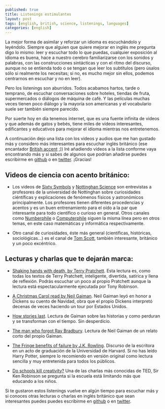 ```yaml
---
published: true
title: Listenings estimulantes
layout: post
tags: [english, british, science, listenings, languages]
categories: [english]
---
```

La mejor forma de asimilar y reforzar un idioma es escuchándolo y leyéndolo. Siempre que alguien que quiere mejorar en inglés me pregunta digo lo mismo: leer y escuchar todo lo que puedas, cualquier exposición al idioma es buena, hace a nuestro cerebro familiarizarse con los sonidos y palabras, con las construcciones sintácticas y con el ritmo del discurso, aunque no se entienda todo o se tengan que leer los subtítulos (pero úsalos sólo si realmente los necesitas; si no, es mucho mejor sin ellos, podemos centrarnos en escuchar y no en leer).

Pero los listenings son aburridos. Todos acabamos hartos, tarde o temprano, de escuchar conversaciones sobre hoteles, tiendas de fruta, supermercados o diálogos de máquina de café. Y las películas muchas veces tienen poco diálogo y la mayoría son americanas y el vocabulario suele ser también siempre parecido.

Por suerte hoy en día tenemos internet, que es una fuente infinita de videos y que además de gatos y bebés, tiene miles de vídeos interesantes, edificantes y educativos para mejorar el idioma mientras nos entretenemos. 

A continuación dejo una lista con los videos y audios que me han gustado más y considero más interesantes para escuchar inglés británico (ese encantador [British accent](https://www.youtube.com/watch?v=wEcbQrps0dQ) ;)) Iré añadiendo vídeos a la lista conforme vaya encontrando más y si sabes de algunos que podrían añadirse puedes escribirme en [github](https://github.com/juanmirod/juanmirod.github.io/blob/master/_posts/2016-02-02-listenings-estimulantes.markdown) o en [twitter](https://twitter.com/juanmirod). ¡Gracias!

## Videos de ciencia con acento británico:

- Los videos de [Sixty Symbols](https://www.youtube.com/user/sixtysymbols) y [Nottinghan Science](https://www.youtube.com/user/nottinghamscience) son entrevistas a profesores de la universidad de Nottinghan sobre curiosidades ciéntíficas y explicaciones de fenómenos físicos y astronómicos principalmente. Los profesores tienen diferentes procedencias y acentos y es un buen entrenamiento para el oído a la par que interesante para todo científico o curioso en general. Otros canales como [Numberphile](https://www.youtube.com/user/numberphile) o [Computerphile](https://www.youtube.com/user/Computerphile) siguen la misma línea pero en otros temas, en este caso matemáticas y informática respectivamente.

- Otro canal de curiosidades, éste más general (científicas, históricas, sociológicas...) es el canal de [Tom Scott](https://www.youtube.com/channel/UCBa659QWEk1AI4Tg--mrJ2A), también interesante, británico y un poco excéntrico.

## Lecturas y charlas que te dejarán marca:

- [Shaking hands with death, by Terry Pratchett](https://youtu.be/90b1MBwnEHM). Esta lectura es, como todas los textos de Terry Pratchett, inteligente, divertida, satírica y llena de reflexión. Podrás escuchar un poco al propio Pratchett aunque la lectura está espectacularmente ejecutada por Tony Robinson.

- [A Christmas Carol read by Neil Gaiman](https://soundcloud.com/nypl/neil-gaiman-reads-a-christmas-carol). Neil Gaiman leyó en honor a Dickens su cuento de Navidad, obra que el propio Dickens interpretó decenas de veces haciendo un tour por Estados Unidos.

- [How stories last](https://soundcloud.com/brainpicker/neil-gaiman-how-stories-last). Lectura de Gaiman sobre las historias y como perduran y se transforman con el tiempo. Sin desperdicio.

- [The man who forgot Ray Bradbury](https://soundcloud.com/neilgaiman/the-man-who-forgot-ray-bradbury). Lectura de Neil Gaiman de un relato corto del propio Gaiman.

- [The Fringe benefits of failure by J.K. Rowling](http://www.ted.com/talks/jk_rowling_the_fringe_benefits_of_failure). Discurso de la escritora en un acto de graduación de la Universidad de Harvard. Si no has leído Harry Potter, siempre lo recomiendo en versión original como lectura sencilla y muy entretenida para todos los públicos.

- [Do schools kill creativity?](http://www.ted.com/talks/ken_robinson_says_schools_kill_creativity) Una de las charlas más conocidas de TED, Sir Ken Robinson se pregunta si la escuela está limitando más que educando a los niños.  

Si te gustaron estos listenings vuelve en algún tiempo para escuchar más y si conoces otras lecturas o charlas en inglés británico que sean interesantes puedes puedes escribirme en [github](https://github.com/juanmirod/juanmirod.github.io/blob/master/_posts/2016-02-02-listenings-estimulantes.markdown) o en [twitter](https://twitter.com/juanmirod).
